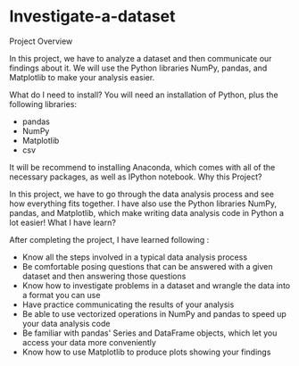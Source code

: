 # Investigate-a-dataset


Project Overview

In this project, we have to analyze a dataset and then communicate our findings about it. We will use the Python libraries NumPy, pandas, and Matplotlib to make your analysis easier.

What do I need to install? You will need an installation of Python, plus the following libraries:

 - pandas
 - NumPy
 - Matplotlib
 - csv

It will be recommend to installing Anaconda, which comes with all of the necessary packages, as well as IPython notebook.
Why this Project?

In this project, we have to go through the data analysis process and see how everything fits together. I have also use the Python libraries NumPy, pandas, and Matplotlib, which make writing data analysis code in Python a lot easier!
What I have learn?

After completing the project, I have learned following :

 - Know all the steps involved in a typical data analysis process
 - Be comfortable posing questions that can be answered with a given dataset and then answering those questions
 - Know how to investigate problems in a dataset and wrangle the data into a format you can use
 - Have practice communicating the results of your analysis
 - Be able to use vectorized operations in NumPy and pandas to speed up your data analysis code
 - Be familiar with pandas' Series and DataFrame objects, which let you access your data more conveniently
 - Know how to use Matplotlib to produce plots showing your findings
